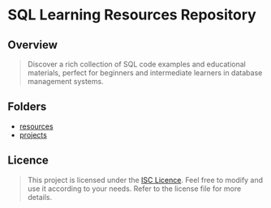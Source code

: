 # SQL Learning Resources Repository

## Overview

> Discover a rich collection of SQL code examples and educational materials, perfect for beginners and intermediate learners in database management systems.

## Folders

- [resources](resources)
- [projects](projects)

## Licence

> This project is licensed under the [ISC Licence](LICENCE.md). Feel free to modify and use it according to your needs. Refer to the license file for more details.

